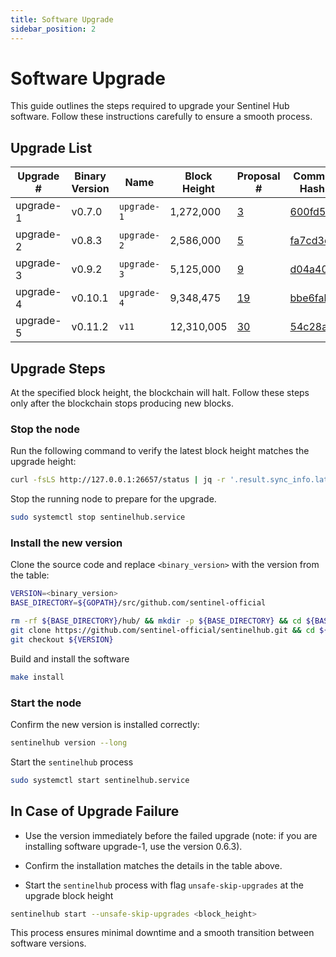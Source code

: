 ```yaml
---
title: Software Upgrade
sidebar_position: 2
---
```


# Software Upgrade

This guide outlines the steps required to upgrade your Sentinel Hub software. Follow these instructions carefully to ensure a smooth process.

## Upgrade List

| **Upgrade #**     | **Binary Version**  | **Name**         | **Block Height** | **Proposal #**                                          | **Commit Hash** |
|---------------|---------|--------------|--------------|-----------------------------------------------------|-------------|
| upgrade-1     | v0.7.0  | `upgrade-1`    | 1,272,000    | [3](https://explorer.busurnode.com/sentinel/gov/3)   | [600fd5f](https://github.com/sentinel-official/hub/commit/600fd5f8b71f60332656b826df2e3fa3bc6c5e5e) |
| upgrade-2     | v0.8.3  | `upgrade-2`    | 2,586,000    | [5](https://explorer.busurnode.com/sentinel/gov/5)   | [fa7cd3c](https://github.com/sentinel-official/hub/commit/fa7cd3c7d5f427308d8a837a18b951482ce5c9e2) |
| upgrade-3     | v0.9.2  | `upgrade-3`    | 5,125,000    | [9](https://explorer.busurnode.com/sentinel/gov/9)   | [d04a400](https://github.com/sentinel-official/hub/commit/d04a4004600c9d19e326f61a13fcef853616e3ed) |
| upgrade-4     | v0.10.1 | `upgrade-4`    | 9,348,475    | [19](https://explorer.busurnode.com/sentinel/gov/19) | [bbe6fab](https://github.com/sentinel-official/hub/commit/bbe6fab51c81863551a69aeb4977ec4c19fcd60a) |
| upgrade-5     | v0.11.2 | `v11`          | 12,310,005   | [30](https://explorer.busurnode.com/sentinel/gov/30) | [54c28ae](https://github.com/sentinel-official/hub/commit/54c28ae02786b62b25303759da761e5ce1226029) |


## Upgrade Steps

At the specified block height, the blockchain will halt. Follow these steps only after the blockchain stops producing new blocks.

### Stop the node

Run the following command to verify the latest block height matches the upgrade height:

```bash
curl -fsLS http://127.0.0.1:26657/status | jq -r '.result.sync_info.latest_block_height'
```

Stop the running node to prepare for the upgrade.

```bash
sudo systemctl stop sentinelhub.service
```

### Install the new version

Clone the source code and replace `<binary_version>` with the version from the table:

```bash
VERSION=<binary_version>
BASE_DIRECTORY=${GOPATH}/src/github.com/sentinel-official

rm -rf ${BASE_DIRECTORY}/hub/ && mkdir -p ${BASE_DIRECTORY} && cd ${BASE_DIRECTORY}/ && \
git clone https://github.com/sentinel-official/sentinelhub.git && cd ${BASE_DIRECTORY}/hub/ && \
git checkout ${VERSION}
```

Build and install the software

```bash
make install
```

### Start the node

Confirm the new version is installed correctly:

```bash
sentinelhub version --long
```

Start the `sentinelhub` process

```bash
sudo systemctl start sentinelhub.service
```


## In Case of Upgrade Failure

- Use the version immediately before the failed upgrade (note: if you are installing software upgrade-1, use the version 0.6.3).

- Confirm the installation matches the details in the table above.

- Start the `sentinelhub` process with flag `unsafe-skip-upgrades` at the upgrade block height

```bash
sentinelhub start --unsafe-skip-upgrades <block_height>
```

This process ensures minimal downtime and a smooth transition between software versions.